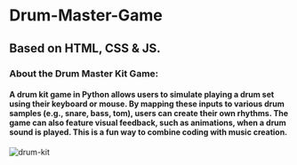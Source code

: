 # Drum-Master-Game
## Based on HTML, CSS &amp; JS.

### About the Drum Master Kit Game:
#### A drum kit game in Python allows users to simulate playing a drum set using their keyboard or mouse. By mapping these inputs to various drum samples (e.g., snare, bass, tom), users can create their own rhythms.  The game can also feature visual feedback, such as animations, when a drum sound is played. This is a fun way to combine coding with music creation.

![drum-kit](https://github.com/user-attachments/assets/0febb589-39f7-4a5e-a48e-f699d93bf51d)

